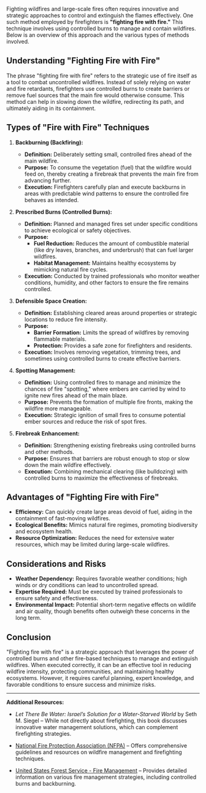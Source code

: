 Fighting wildfires and large-scale fires often requires innovative and strategic approaches to control and extinguish the flames effectively. One such method employed by firefighters is **"fighting fire with fire."** This technique involves using controlled burns to manage and contain wildfires. Below is an overview of this approach and the various types of methods involved.

## Understanding "Fighting Fire with Fire"

The phrase "fighting fire with fire" refers to the strategic use of fire itself as a tool to combat uncontrolled wildfires. Instead of solely relying on water and fire retardants, firefighters use controlled burns to create barriers or remove fuel sources that the main fire would otherwise consume. This method can help in slowing down the wildfire, redirecting its path, and ultimately aiding in its containment.

## Types of "Fire with Fire" Techniques

1. **Backburning (Backfiring):**
   - **Definition:** Deliberately setting small, controlled fires ahead of the main wildfire.
   - **Purpose:** To consume the vegetation (fuel) that the wildfire would feed on, thereby creating a firebreak that prevents the main fire from advancing further.
   - **Execution:** Firefighters carefully plan and execute backburns in areas with predictable wind patterns to ensure the controlled fire behaves as intended.

2. **Prescribed Burns (Controlled Burns):**
   - **Definition:** Planned and managed fires set under specific conditions to achieve ecological or safety objectives.
   - **Purpose:** 
     - **Fuel Reduction:** Reduces the amount of combustible material (like dry leaves, branches, and underbrush) that can fuel larger wildfires.
     - **Habitat Management:** Maintains healthy ecosystems by mimicking natural fire cycles.
   - **Execution:** Conducted by trained professionals who monitor weather conditions, humidity, and other factors to ensure the fire remains controlled.

3. **Defensible Space Creation:**
   - **Definition:** Establishing cleared areas around properties or strategic locations to reduce fire intensity.
   - **Purpose:** 
     - **Barrier Formation:** Limits the spread of wildfires by removing flammable materials.
     - **Protection:** Provides a safe zone for firefighters and residents.
   - **Execution:** Involves removing vegetation, trimming trees, and sometimes using controlled burns to create effective barriers.

4. **Spotting Management:**
   - **Definition:** Using controlled fires to manage and minimize the chances of fire "spotting," where embers are carried by wind to ignite new fires ahead of the main blaze.
   - **Purpose:** Prevents the formation of multiple fire fronts, making the wildfire more manageable.
   - **Execution:** Strategic ignition of small fires to consume potential ember sources and reduce the risk of spot fires.

5. **Firebreak Enhancement:**
   - **Definition:** Strengthening existing firebreaks using controlled burns and other methods.
   - **Purpose:** Ensures that barriers are robust enough to stop or slow down the main wildfire effectively.
   - **Execution:** Combining mechanical clearing (like bulldozing) with controlled burns to maximize the effectiveness of firebreaks.

## Advantages of "Fighting Fire with Fire"

- **Efficiency:** Can quickly create large areas devoid of fuel, aiding in the containment of fast-moving wildfires.
- **Ecological Benefits:** Mimics natural fire regimes, promoting biodiversity and ecosystem health.
- **Resource Optimization:** Reduces the need for extensive water resources, which may be limited during large-scale wildfires.

## Considerations and Risks

- **Weather Dependency:** Requires favorable weather conditions; high winds or dry conditions can lead to uncontrolled spread.
- **Expertise Required:** Must be executed by trained professionals to ensure safety and effectiveness.
- **Environmental Impact:** Potential short-term negative effects on wildlife and air quality, though benefits often outweigh these concerns in the long term.

## Conclusion

"Fighting fire with fire" is a strategic approach that leverages the power of controlled burns and other fire-based techniques to manage and extinguish wildfires. When executed correctly, it can be an effective tool in reducing wildfire intensity, protecting communities, and maintaining healthy ecosystems. However, it requires careful planning, expert knowledge, and favorable conditions to ensure success and minimize risks.

---

**Additional Resources:**

- *Let There Be Water: Israel’s Solution for a Water-Starved World* by Seth M. Siegel – While not directly about firefighting, this book discusses innovative water management solutions, which can complement firefighting strategies.
  
- [National Fire Protection Association (NFPA)](https://www.nfpa.org/) – Offers comprehensive guidelines and resources on wildfire management and firefighting techniques.

- [United States Forest Service - Fire Management](https://www.fs.usda.gov/managing-land/fire) – Provides detailed information on various fire management strategies, including controlled burns and backburning.
